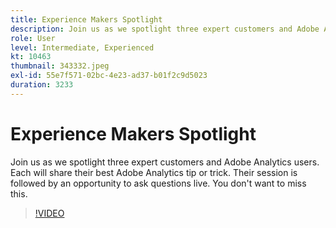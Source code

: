 ```yaml
---
title: Experience Makers Spotlight
description: Join us as we spotlight three expert customers and Adobe Analytics users.
role: User
level: Intermediate, Experienced
kt: 10463
thumbnail: 343332.jpeg
exl-id: 55e7f571-02bc-4e23-ad37-b01f2c9d5023
duration: 3233
---
```

# Experience Makers Spotlight

Join us as we spotlight three expert customers and Adobe Analytics users. Each will share their best Adobe Analytics tip or trick. Their session is followed by an opportunity to ask questions live. You don't want to miss this.

>[!VIDEO](https://video.tv.adobe.com/v/343332/?quality=12&learn=on)
